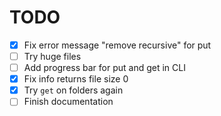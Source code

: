 # TODO

- [x] Fix error message "remove recursive" for put
- [ ] Try huge files
- [ ] Add progress bar for put and get in CLI
- [x] Fix info returns file size 0
- [x] Try `get` on folders again
- [ ] Finish documentation
